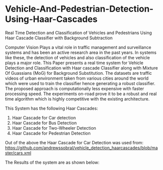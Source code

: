 # Vehicle-And-Pedestrian-Detection-Using-Haar-Cascades
Real Time Detection and Classification of Vehicles and Pedestrians Using Haar Cascade Classifier with Background Subtraction

Computer Vision Plays a vital role in traffic management and surveillance systems and has been an active research area in the past years. In systems like these, the detection of vehicles and also classification of the vehicle plays a major role. This Paper presents a real time system for Vehicle Detection and Classification with Haar cascade Classifier along with Mixture Of Guassians (MoG) for Background Substitution. The datasets are traffic videos of urban environment taken from various cities around the world which were used to train the classifier hence generating a robust classifier. The proposed approach is computationally less expensive with faster processing speed. The experiments on-road prove it to be a robust and real time algorithm which is highly competitive with the existing architecture.

This System has the following Haar Cascades:
1) Haar Cascade for Car detection
2) Haar Cascade for Bus Detection
3) Haar Cascade for Two-Wheeler Detection
4) Haar Cascade for Pedestrian Detection

Out of the above the Haar Cascade for Car Detection was used from: https://github.com/andrewssobral/vehicle_detection_haarcascades/blob/master/cars.xml

The Results of the system are as shown below:


